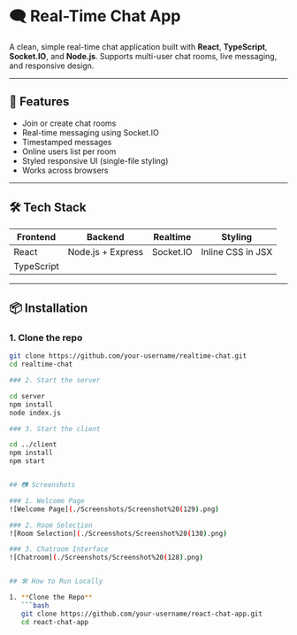 # 🗨️ Real-Time Chat App

A clean, simple real-time chat application built with **React**, **TypeScript**, **Socket.IO**, and **Node.js**. Supports multi-user chat rooms, live messaging, and responsive design.

---

## 🚀 Features

- Join or create chat rooms
- Real-time messaging using Socket.IO
- Timestamped messages
- Online users list per room
- Styled responsive UI (single-file styling)
- Works across browsers

---

## 🛠️ Tech Stack

| Frontend | Backend        | Realtime | Styling |
|----------|----------------|----------|---------|
| React    | Node.js + Express | Socket.IO | Inline CSS in JSX |
| TypeScript |               |          |         |

---

## 📦 Installation

### 1. Clone the repo

```bash
git clone https://github.com/your-username/realtime-chat.git
cd realtime-chat

### 2. Start the server

cd server
npm install
node index.js

### 3. Start the client

cd ../client
npm install
npm start


## 📷 Screenshots

### 1. Welcome Page
![Welcome Page](./Screenshots/Screenshot%20(129).png)

### 2. Room Selection
![Room Selection](./Screenshots/Screenshot%20(130).png)

### 3. Chatroom Interface
![Chatroom](./Screenshots/Screenshot%20(128).png)


## 🛠️ How to Run Locally

1. **Clone the Repo**
   ```bash
   git clone https://github.com/your-username/react-chat-app.git
   cd react-chat-app


